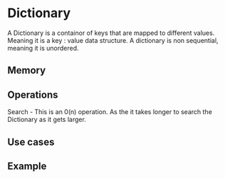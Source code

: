 <h1>Dictionary</h1>
<p1> A Dictionary is a containor of keys that are mapped to different values. Meaning it is a key : value data structure. A dictionary is non sequential, meaning it is unordered.</p1>
<h2> Memory</h2>
<h2> Operations </h2>
<p1>Search - This is an 0(n) operation. As the it takes longer to search the Dictionary as it gets larger.</p1>

<h2> Use cases </h2>
<h2> Example </h2>
